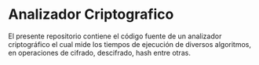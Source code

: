 # Analizador Criptografico
El presente repositorio contiene el código fuente de un analizador criptográfico el cual mide los tiempos de ejecución de diversos algoritmos, en operaciones de cifrado, descifrado, hash entre otras.
